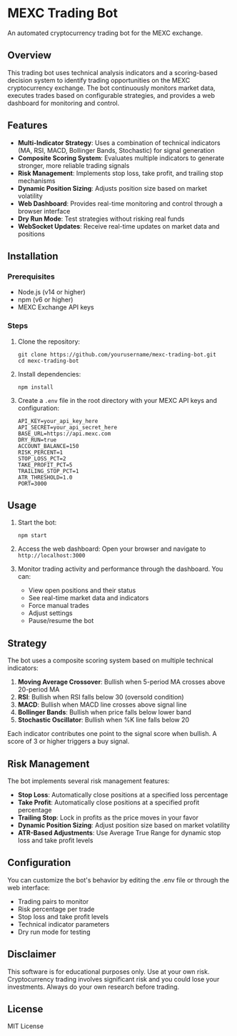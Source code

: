 # MEXC Trading Bot

An automated cryptocurrency trading bot for the MEXC exchange.

## Overview

This trading bot uses technical analysis indicators and a scoring-based decision system to identify trading opportunities on the MEXC cryptocurrency exchange. The bot continuously monitors market data, executes trades based on configurable strategies, and provides a web dashboard for monitoring and control.

## Features

- **Multi-Indicator Strategy**: Uses a combination of technical indicators (MA, RSI, MACD, Bollinger Bands, Stochastic) for signal generation
- **Composite Scoring System**: Evaluates multiple indicators to generate stronger, more reliable trading signals
- **Risk Management**: Implements stop loss, take profit, and trailing stop mechanisms
- **Dynamic Position Sizing**: Adjusts position size based on market volatility
- **Web Dashboard**: Provides real-time monitoring and control through a browser interface
- **Dry Run Mode**: Test strategies without risking real funds
- **WebSocket Updates**: Receive real-time updates on market data and positions

## Installation

### Prerequisites

- Node.js (v14 or higher)
- npm (v6 or higher)
- MEXC Exchange API keys

### Steps

1. Clone the repository:
   ```
   git clone https://github.com/yourusername/mexc-trading-bot.git
   cd mexc-trading-bot
   ```

2. Install dependencies:
   ```
   npm install
   ```

3. Create a `.env` file in the root directory with your MEXC API keys and configuration:
   ```
   API_KEY=your_api_key_here
   API_SECRET=your_api_secret_here
   BASE_URL=https://api.mexc.com
   DRY_RUN=true
   ACCOUNT_BALANCE=150
   RISK_PERCENT=1
   STOP_LOSS_PCT=2
   TAKE_PROFIT_PCT=5
   TRAILING_STOP_PCT=1
   ATR_THRESHOLD=1.0
   PORT=3000
   ```

## Usage

1. Start the bot:
   ```
   npm start
   ```

2. Access the web dashboard:
   Open your browser and navigate to `http://localhost:3000`

3. Monitor trading activity and performance through the dashboard. You can:
   - View open positions and their status
   - See real-time market data and indicators
   - Force manual trades
   - Adjust settings
   - Pause/resume the bot

## Strategy

The bot uses a composite scoring system based on multiple technical indicators:

1. **Moving Average Crossover**: Bullish when 5-period MA crosses above 20-period MA
2. **RSI**: Bullish when RSI falls below 30 (oversold condition)
3. **MACD**: Bullish when MACD line crosses above signal line
4. **Bollinger Bands**: Bullish when price falls below lower band
5. **Stochastic Oscillator**: Bullish when %K line falls below 20

Each indicator contributes one point to the signal score when bullish. A score of 3 or higher triggers a buy signal.

## Risk Management

The bot implements several risk management features:

- **Stop Loss**: Automatically close positions at a specified loss percentage
- **Take Profit**: Automatically close positions at a specified profit percentage
- **Trailing Stop**: Lock in profits as the price moves in your favor
- **Dynamic Position Sizing**: Adjust position size based on market volatility
- **ATR-Based Adjustments**: Use Average True Range for dynamic stop loss and take profit levels

## Configuration

You can customize the bot's behavior by editing the .env file or through the web interface:

- Trading pairs to monitor
- Risk percentage per trade
- Stop loss and take profit levels
- Technical indicator parameters
- Dry run mode for testing

## Disclaimer

This software is for educational purposes only. Use at your own risk. Cryptocurrency trading involves significant risk and you could lose your investments. Always do your own research before trading.

## License

MIT License
